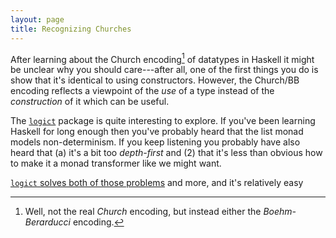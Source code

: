 ```yaml
---
layout: page
title: Recognizing Churches
---
```


After learning about the Church encoding[^well, not church] of
datatypes in Haskell it might be unclear why you should care---after
all, one of the first things you do is show that it's identical to
using constructors. However, the Church/BB encoding reflects a
viewpoint of the *use* of a type instead of the *construction* of it
which can be useful.

The [`logict`](http://hackage.haskell.org/package/logict/) package is
quite interesting to explore. If you've been learning Haskell for long
enough then you've probably heard that the list monad models
non-determinism. If you keep listening you probably have also heard
that (a) it's a bit too *depth-first* and (2) that it's less than
obvious how to make it a monad transformer like we might want.

[`logict` solves both of those problems](http://www.cs.rutgers.edu/~ccshan/logicprog/LogicT-icfp2005.pdf)
and more, and it's relatively easy

[^well, not church]: Well, not the real *Church* encoding, but instead either the *Boehm-Berarducci* encoding.
